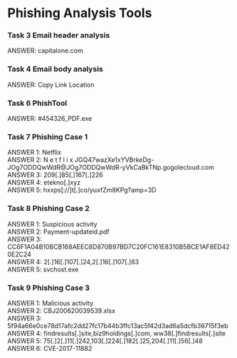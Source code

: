 <h1> Phishing Analysis Tools </h1>

<h3> Task 3 Email header analysis </h3>
  ANSWER: capitalone.com

<h3> Task 4 Email body analysis </h3>
  ANSWER: Copy Link Location

<h3> Task 6 PhishTool </h3>
  ANSWER: #454326_PDF.exe

<h3> Task 7 Phishing Case 1 </h3>
  ANSWER 1: Netflix <br/>
  ANSWER 2: N e t f l i x JGQ47wazXe1xYVBrkeDg-JOg7ODDQwWdR@JOg7ODDQwWdR-yVkCaBkTNp.gogolecloud.com <br/>
  ANSWER 3: 209[.]85[.]167[.]226 <br/>
  ANSWER 4: etekno[.]xyz <br/>
  ANSWER 5: hxxps[://]t[.]co/yuxfZm8KPg?amp=3D

<h3> Task 8 Phishing Case 2 </h3>
  ANSWER 1: Suspicious activity <br/> 
  ANSWER 2: Payment-updateid.pdf <br/> 
  ANSWER 3: CC6F1A04B10BCB168AEEC8D870B97BD7C20FC161E8310B5BCE1AF8ED420E2C24 <br/>
  ANSWER 4: 2[.]16[.]107[.]24,2[.]16[.]107[.]83 <br/>
  ANSWER 5: svchost.exe

<h3> Task 9 Phishing Case 3 </h3>
  ANSWER 1:	Malicious activity <br/>
  ANSWER 2: CBJ200620039539.xlsx <br/>
  ANSWER 3: 5f94a66e0ce78d17afc2dd27fc17b44b3ffc13ac5f42d3ad6a5dcfb36715f3eb <br/>
  ANSWER 4: findresults[.]site,biz9holdings[.]com, ww38[.]findresults[.]site <br/>
  ANSWER 5: 75[.]2[.]11[.]242,103[.]224[.]182[.]25,204[.]11[.]56[.]48 <br/>
  ANSWER 6: CVE-2017-11882
